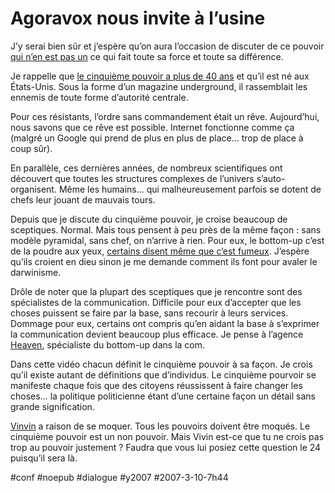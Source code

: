 # Agoravox nous invite à l’usine

J’y serai bien sûr et j’espère qu’on aura l’occasion de discuter de ce pouvoir [qui n’en est pas un](../../page/definitions) ce qui fait toute sa force et toute sa différence.

Je rappelle que [le cinquième pouvoir a plus de 40 ans](../../2006/12/chronologie-du-cinquieme-pouvoir.md) et qu’il est né aux États-Unis. Sous la forme d’un magazine underground, il rassemblait les ennemis de toute forme d’autorité centrale.

Pour ces résistants, l’ordre sans commandement était un rêve. Aujourd’hui, nous savons que ce rêve est possible. Internet fonctionne comme ça (malgré un Google qui prend de plus en plus de place... trop de place à coup sûr).

En parallèle, ces dernières années, de nombreux scientifiques ont découvert que toutes les structures complexes de l’univers s’auto-organisent. Même les humains… qui malheureusement parfois se dotent de chefs leur jouant de mauvais tours.

Depuis que je discute du cinquième pouvoir, je croise beaucoup de sceptiques. Normal. Mais tous pensent à peu près de la même façon : sans modèle pyramidal, sans chef, on n’arrive à rien. Pour eux, le bottom-up c’est de la poudre aux yeux, [certains disent même que c’est fumeux](http://mry.blogs.com/les_instants_emery/2007/03/carlo_revelli_l.html). J’espère qu’ils croient en dieu sinon je me demande comment ils font pour avaler le darwinisme.

Drôle de noter que la plupart des sceptiques que je rencontre sont des spécialistes de la communication. Difficile pour eux d’accepter que les choses puissent se faire par la base, sans recourir à leurs services. Dommage pour eux, certains ont compris qu’en aidant la base à s’exprimer la communication devient beaucoup plus efficace. Je pense à l’agence [Heaven](http://www.heaven.fr), spécialiste du bottom-up dans la com.

Dans cette vidéo chacun définit le cinquième pouvoir à sa façon. Je crois qu’il existe autant de définitions que d’individus. Le cinquième pourvoir se manifeste chaque fois que des citoyens réussissent à faire changer les choses… la politique politicienne étant d’une certaine façon un détail sans grande signification.

[Vinvin](http://cdelasteyrie.typepad.com/sidiese/2007/03/la_vrit_sur_le_.html) a raison de se moquer. Tous les pouvoirs doivent être moqués. Le cinquième pouvoir est un non pouvoir. Mais Vivin est-ce que tu ne crois pas trop au pouvoir justement ? Faudra que vous lui posiez cette question le 24 puisqu’il sera là.

#conf #noepub #dialogue #y2007 #2007-3-10-7h44
